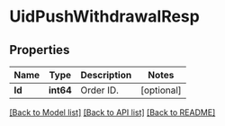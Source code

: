 # UidPushWithdrawalResp

## Properties

Name | Type | Description | Notes
------------ | ------------- | ------------- | -------------
**Id** | **int64** | Order ID. | [optional] 

[[Back to Model list]](../README.md#documentation-for-models) [[Back to API list]](../README.md#documentation-for-api-endpoints) [[Back to README]](../README.md)


